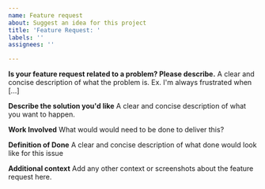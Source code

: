 ```yaml
---
name: Feature request
about: Suggest an idea for this project
title: 'Feature Request: '
labels: ''
assignees: ''

---
```


**Is your feature request related to a problem? Please describe.**
A clear and concise description of what the problem is. Ex. I'm always frustrated when [...]

**Describe the solution you'd like**
A clear and concise description of what you want to happen.

**Work Involved**
What would would need to be done to deliver this?

**Definition of Done**
A clear and concise description of what done would look like for this issue 

**Additional context**
Add any other context or screenshots about the feature request here.
